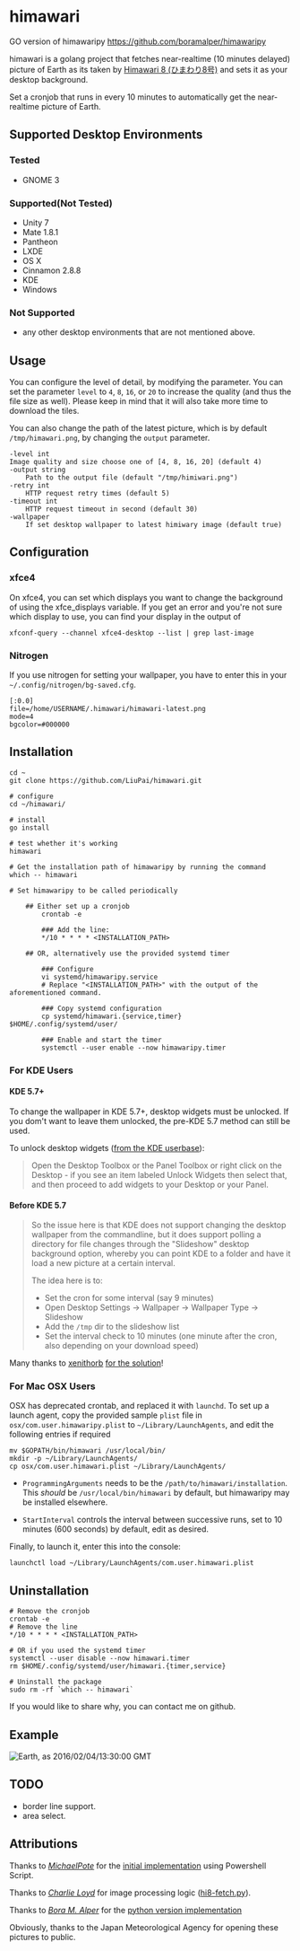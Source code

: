 # himawari
GO version of himawaripy https://github.com/boramalper/himawaripy

himawari is a golang project that fetches near-realtime (10 minutes delayed)
picture of Earth as its taken by
[Himawari 8 (ひまわり8号)](https://en.wikipedia.org/wiki/Himawari_8) and sets it
as your desktop background.

Set a cronjob that runs in every 10 minutes to automatically get the
near-realtime picture of Earth.

## Supported Desktop Environments
### Tested
* GNOME 3

### Supported(Not Tested)
* Unity 7
* Mate 1.8.1
* Pantheon
* LXDE
* OS X
* Cinnamon 2.8.8
* KDE
* Windows

### Not Supported
* any other desktop environments that are not mentioned above.

## Usage
You can configure the level of detail, by modifying the parameter. You can set the
parameter `level` to `4`, `8`, `16`, or `20` to increase the quality (and
thus the file size as well). Please keep in mind that it will also take more
time to download the tiles.

You can also change the path of the latest picture, which is by default
`/tmp/himawari.png`, by changing the `output` parameter.

	-level int
	Image quality and size choose one of [4, 8, 16, 20] (default 4)
	-output string
    	Path to the output file (default "/tmp/himiwari.png")
	-retry int
    	HTTP request retry times (default 5)
	-timeout int
    	HTTP request timeout in second (default 30)
	-wallpaper
    	If set desktop wallpaper to latest himiwary image (default true)

## Configuration

### xfce4

On xfce4, you can set which displays you want to change the background of using
the xfce\_displays variable. If you get an error and you're not sure which
display to use, you can find your display in the output of

    xfconf-query --channel xfce4-desktop --list | grep last-image

### Nitrogen
If you use nitrogen for setting your wallpaper, you have to enter this in your
`~/.config/nitrogen/bg-saved.cfg`.

    [:0.0]
    file=/home/USERNAME/.himawari/himawari-latest.png
    mode=4
    bgcolor=#000000

## Installation

    cd ~
    git clone https://github.com/LiuPai/himawari.git

    # configure
    cd ~/himawari/

    # install
	go install

    # test whether it's working
	himawari

    # Get the installation path of himawaripy by running the command
    which -- himawari

    # Set himawaripy to be called periodically

        ## Either set up a cronjob
            crontab -e

            ### Add the line:
            */10 * * * * <INSTALLATION_PATH>

        ## OR, alternatively use the provided systemd timer

            ### Configure
            vi systemd/himawaripy.service
            # Replace "<INSTALLATION_PATH>" with the output of the aforementioned command.

            ### Copy systemd configuration
            cp systemd/himawari.{service,timer} $HOME/.config/systemd/user/

            ### Enable and start the timer
            systemctl --user enable --now himawaripy.timer

### For KDE Users
#### KDE 5.7+
To change the wallpaper in KDE 5.7+, desktop widgets must be unlocked. If you dom't want to leave them unlocked, the pre-KDE 5.7 method can still be used.

To unlock desktop widgets ([from the KDE userbase](https://userbase.kde.org/Plasma#Widgets)):
> Open the Desktop Toolbox or the Panel Toolbox or right click on the Desktop - if you see an item labeled Unlock Widgets then select that, and then proceed to add widgets to your Desktop or your Panel. 

#### Before KDE 5.7
> So the issue here is that KDE does not support changing the desktop wallpaper
> from the commandline, but it does support polling a directory for file changes
> through the "Slideshow" desktop background option, whereby you can point KDE
> to a folder and have it load a new picture at a certain interval.
>
> The idea here is to:
>
> * Set the cron for some interval (say 9 minutes)
> * Open Desktop Settings -> Wallpaper -> Wallpaper Type -> Slideshow
> * Add the `/tmp` dir to the slideshow list
> * Set the interval check to 10 minutes (one minute after the cron, also
>   depending on your download speed)

Many thanks to [xenithorb](https://github.com/xenithorb) [for the solution](https://github.com/xenithorb/himawaripy/commit/01d7c681ae7ce47f639672733d0f734574662833)!


### For Mac OSX Users

OSX has deprecated crontab, and replaced it with `launchd`. To set up a launch agent, copy the provided sample `plist` file in `osx/com.user.himawaripy.plist` to `~/Library/LaunchAgents`, and edit the following entries if required

	mv $GOPATH/bin/himawari /usr/local/bin/
    mkdir -p ~/Library/LaunchAgents/
    cp osx/com.user.himawari.plist ~/Library/LaunchAgents/

* `ProgrammingArguments` needs to be the `/path/to/himawari/installation`. This *should* be `/usr/local/bin/himawari` by default, but himawaripy may be installed elsewhere.

* `StartInterval` controls the interval between successive runs, set to 10 minutes (600 seconds) by default, edit as desired.

Finally, to launch it, enter this into the console:

    launchctl load ~/Library/LaunchAgents/com.user.himawari.plist


## Uninstallation

    # Remove the cronjob
    crontab -e
    # Remove the line
    */10 * * * * <INSTALLATION_PATH>

    # OR if you used the systemd timer
    systemctl --user disable --now himawari.timer
    rm $HOME/.config/systemd/user/himawari.{timer,service}

    # Uninstall the package
    sudo rm -rf `which -- himawari`

If you would like to share why, you can contact me on github.

## Example
![Earth, as 2016/02/04/13:30:00 GMT](http://i.imgur.com/4XA6WaM.jpg)

## TODO

* border line support.
* area select.

## Attributions
Thanks to *[MichaelPote](https://github.com/MichaelPote)* for the [initial
implementation](https://gist.github.com/MichaelPote/92fa6e65eacf26219022) using
Powershell Script.

Thanks to *[Charlie Loyd](https://github.com/celoyd)* for image processing logic
([hi8-fetch.py](https://gist.github.com/celoyd/39c53f824daef7d363db)).

Thanks to *[Bora M. Alper](https://github.com/boramalper)* for the [python version
implementation](https://github.com/boramalper/himawaripy)

Obviously, thanks to the Japan Meteorological Agency for opening these pictures
to public.
